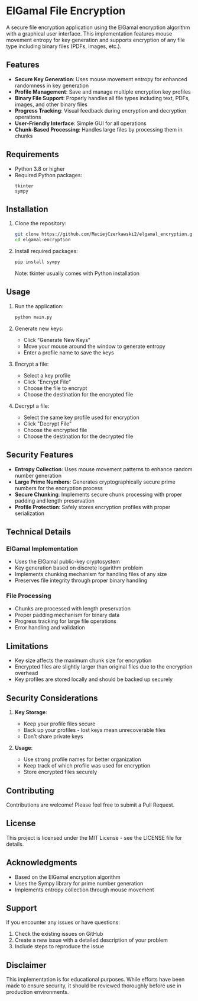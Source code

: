 # ElGamal File Encryption

A secure file encryption application using the ElGamal encryption algorithm with a graphical user interface. This implementation features mouse movement entropy for key generation and supports encryption of any file type including binary files (PDFs, images, etc.).

## Features

- **Secure Key Generation**: Uses mouse movement entropy for enhanced randomness in key generation
- **Profile Management**: Save and manage multiple encryption key profiles
- **Binary File Support**: Properly handles all file types including text, PDFs, images, and other binary files
- **Progress Tracking**: Visual feedback during encryption and decryption operations
- **User-Friendly Interface**: Simple GUI for all operations
- **Chunk-Based Processing**: Handles large files by processing them in chunks

## Requirements

- Python 3.8 or higher
- Required Python packages:
  ```
  tkinter
  sympy
  ```

## Installation

1. Clone the repository:
   ```bash
   git clone https://github.com/MaciejCzerkawski2/elgamal_encryption.git
   cd elgamal-encryption
   ```

2. Install required packages:
   ```bash
   pip install sympy
   ```
   Note: tkinter usually comes with Python installation

## Usage

1. Run the application:
   ```bash
   python main.py
   ```

2. Generate new keys:
   - Click "Generate New Keys"
   - Move your mouse around the window to generate entropy
   - Enter a profile name to save the keys

3. Encrypt a file:
   - Select a key profile
   - Click "Encrypt File"
   - Choose the file to encrypt
   - Choose the destination for the encrypted file

4. Decrypt a file:
   - Select the same key profile used for encryption
   - Click "Decrypt File"
   - Choose the encrypted file
   - Choose the destination for the decrypted file

## Security Features

- **Entropy Collection**: Uses mouse movement patterns to enhance random number generation
- **Large Prime Numbers**: Generates cryptographically secure prime numbers for the encryption process
- **Secure Chunking**: Implements secure chunk processing with proper padding and length preservation
- **Profile Protection**: Safely stores encryption profiles with proper serialization

## Technical Details

### ElGamal Implementation
- Uses the ElGamal public-key cryptosystem
- Key generation based on discrete logarithm problem
- Implements chunking mechanism for handling files of any size
- Preserves file integrity through proper binary handling

### File Processing
- Chunks are processed with length preservation
- Proper padding mechanism for binary data
- Progress tracking for large file operations
- Error handling and validation

## Limitations

- Key size affects the maximum chunk size for encryption
- Encrypted files are slightly larger than original files due to the encryption overhead
- Key profiles are stored locally and should be backed up securely

## Security Considerations

1. **Key Storage**: 
   - Keep your profile files secure
   - Back up your profiles - lost keys mean unrecoverable files
   - Don't share private keys

2. **Usage**:
   - Use strong profile names for better organization
   - Keep track of which profile was used for encryption
   - Store encrypted files securely

## Contributing

Contributions are welcome! Please feel free to submit a Pull Request.

## License

This project is licensed under the MIT License - see the LICENSE file for details.

## Acknowledgments

- Based on the ElGamal encryption algorithm
- Uses the Sympy library for prime number generation
- Implements entropy collection through mouse movement

## Support

If you encounter any issues or have questions:
1. Check the existing issues on GitHub
2. Create a new issue with a detailed description of your problem
3. Include steps to reproduce the issue

## Disclaimer

This implementation is for educational purposes. While efforts have been made to ensure security, it should be reviewed thoroughly before use in production environments.
